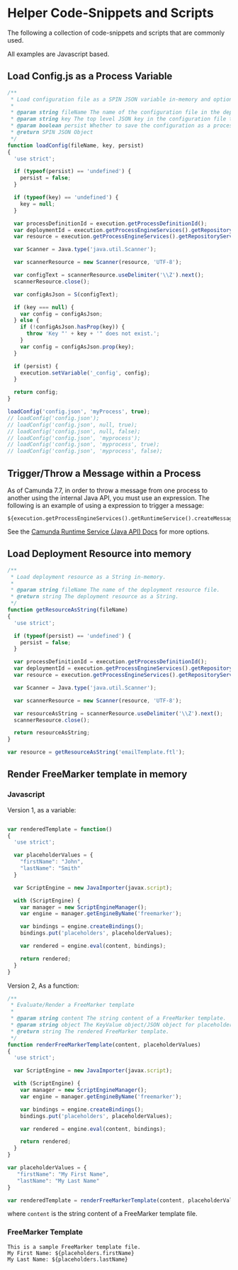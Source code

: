 # Helper Code-Snippets and Scripts

The following a collection of code-snippets and scripts that are commonly used.

All examples are Javascript based.

## Load Config.js as a Process Variable

```javascript
/**
 * Load configuration file as a SPIN JSON variable in-memory and optionally as a process variable.
 *
 * @param string fileName The name of the configuration file in the deployment.
 * @param string key The top level JSON key in the configuration file that will be saved, and other keys/objects are omitted.
 * @param boolean persist Whether to save the configuration as a process variable.
 * @return SPIN JSON Object
 */
function loadConfig(fileName, key, persist)
{
  'use strict';

  if (typeof(persist) == 'undefined') {
    persist = false;
  }

  if (typeof(key) == 'undefined') {
    key = null;
  }

  var processDefinitionId = execution.getProcessDefinitionId();
  var deploymentId = execution.getProcessEngineServices().getRepositoryService().getProcessDefinition(processDefinitionId).getDeploymentId();
  var resource = execution.getProcessEngineServices().getRepositoryService().getResourceAsStream(deploymentId, fileName);

  var Scanner = Java.type('java.util.Scanner');

  var scannerResource = new Scanner(resource, 'UTF-8');

  var configText = scannerResource.useDelimiter('\\Z').next();
  scannerResource.close();

  var configAsJson = S(configText);

  if (key === null) {
    var config = configAsJson;
  } else {
    if (!configAsJson.hasProp(key)) {
      throw 'Key "' + key + '" does not exist.';
    }
    var config = configAsJson.prop(key);
  }

  if (persist) {
    execution.setVariable('_config', config);
  }

  return config;
}

loadConfig('config.json', 'myProcess', true);
// loadConfig('config.json');
// loadConfig('config.json', null, true);
// loadConfig('config.json', null, false);
// loadConfig('config.json', 'myprocess');
// loadConfig('config.json', 'myprocess', true);
// loadConfig('config.json', 'myprocess', false);
```


## Trigger/Throw a Message within a Process

As of Camunda 7.7, in order to throw a message from one process to another using the internal Java API, you must use an expression.
The following is an example of using a expression to trigger a message:

```
${execution.getProcessEngineServices().getRuntimeService().createMessageCorrelation("work").correlateWithResult()}
```
See the [Camunda Runtime Service (Java API) Docs](https://docs.camunda.org/javadoc/camunda-bpm-platform/7.7/org/camunda/bpm/engine/RuntimeService.html) for more options.

## Load Deployment Resource into memory

```javascript
/**
 * Load deployment resource as a String in-memory.
 *
 * @param string fileName The name of the deployment resource file.
 * @return string The deployment resource as a String.
 */
function getResourceAsString(fileName)
{
  'use strict';

  if (typeof(persist) == 'undefined') {
    persist = false;
  }

  var processDefinitionId = execution.getProcessDefinitionId();
  var deploymentId = execution.getProcessEngineServices().getRepositoryService().getProcessDefinition(processDefinitionId).getDeploymentId();
  var resource = execution.getProcessEngineServices().getRepositoryService().getResourceAsStream(deploymentId, fileName);

  var Scanner = Java.type('java.util.Scanner');

  var scannerResource = new Scanner(resource, 'UTF-8');

  var resourceAsString = scannerResource.useDelimiter('\\Z').next();
  scannerResource.close();

  return resourceAsString;
}

var resource = getResourceAsString('emailTemplate.ftl');
```

## Render FreeMarker template in memory

### Javascript

Version 1, as a variable:

```javascript

var renderedTemplate = function()
{
  'use strict';

  var placeholderValues = {
    "firstName": "John",
    "lastName": "Smith"
  }

  var ScriptEngine = new JavaImporter(javax.script);

  with (ScriptEngine) {
    var manager = new ScriptEngineManager();
    var engine = manager.getEngineByName('freemarker');

    var bindings = engine.createBindings();
    bindings.put('placeholders', placeholderValues);

    var rendered = engine.eval(content, bindings);

    return rendered;
  }
}
```

Version 2, As a function:

```javascript
/**
 * Evaluate/Render a FreeMarker template
 *
 * @param string content The string content of a FreeMarker template.
 * @param string object The KeyValue object/JSON object for placeholder bindings.
 * @return string The rendered FreeMarker template.
 */
function renderFreeMarkerTemplate(content, placeholderValues)
{
  'use strict';

  var ScriptEngine = new JavaImporter(javax.script);

  with (ScriptEngine) {
    var manager = new ScriptEngineManager();
    var engine = manager.getEngineByName('freemarker');

    var bindings = engine.createBindings();
    bindings.put('placeholders', placeholderValues);

    var rendered = engine.eval(content, bindings);

    return rendered;
  }
}

var placeholderValues = {
   "firstName": "My First Name",
   "lastName": "My Last Name"
}

var renderedTemplate = renderFreeMarkerTemplate(content, placeholderValues);

```
where `content` is the string content of a FreeMarker template file.


### FreeMarker Template

```FreeMarker
This is a sample FreeMarker template file.
My First Name: ${placeholders.firstName}
My Last Name: ${placeholders.lastName}
```
